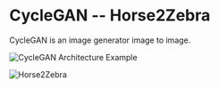 # CycleGAN -- Horse2Zebra

CycleGAN is an image generator image to image.

![CycleGAN Architecture Example](https://1.bp.blogspot.com/-F7lW08tA2t0/X5424ebzBqI/AAAAAAAAKiA/zq24RKnPc5wwDvjqS7EUuXDzMPb_2rJaACLcBGAsYHQ/s806/Google%2BChromeScreenSnapz098.jpg)

![Horse2Zebra](https://www.tensorflow.org/tutorials/generative/images/horse2zebra_1.png)
